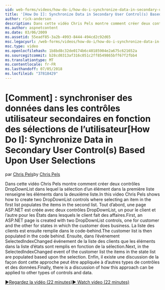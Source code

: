 ```yaml
---
uid: web-forms/videos/how-do-i/how-do-i-synchronize-data-in-secondary-user-controls-based-upon-user-selections
title: '[How Do I]: Synchronize Data in Secondary User Control(s) Based Upon User Selections | Microsoft Docs'
author: rick-anderson
description: Dans cette vidéo Chris Pels montre comment créer deux contrôles DropDownList dans lequel la sélection d’un élément dans la première liste renseigne les éléments dans la deuxième liste. Brève...
ms.author: aspnetcontent
ms.date: 03/06/2009
ms.assetid: 55eadf85-3a2b-4993-8444-494cd2c92d65
msc.legacyurl: /web-forms/videos/how-do-i/how-do-i-synchronize-data-in-secondary-user-controls-based-upon-user-selections
msc.type: video
ms.openlocfilehash: 1b8bd8c32de0174b6c40185904e2a675c621652a
ms.sourcegitcommit: b28cd0313af316c051c2ff8549865bff67f2fbb4
ms.translationtype: MT
ms.contentlocale: fr-FR
ms.lasthandoff: 07/05/2018
ms.locfileid: "37818429"
---
```

<a name="how-do-i-synchronize-data-in-secondary-user-controls-based-upon-user-selections"></a><span data-ttu-id="487de-103">[Comment] : synchroniser des données dans les contrôles utilisateur secondaires en fonction des sélections de l’utilisateur</span><span class="sxs-lookup"><span data-stu-id="487de-103">[How Do I]: Synchronize Data in Secondary User Control(s) Based Upon User Selections</span></span>
====================
<span data-ttu-id="487de-104">par [Chris Pels](https://twitter.com/chrispels)</span><span class="sxs-lookup"><span data-stu-id="487de-104">by [Chris Pels](https://twitter.com/chrispels)</span></span>

<span data-ttu-id="487de-105">Dans cette vidéo Chris Pels montre comment créer deux contrôles DropDownList dans lequel la sélection d’un élément dans la première liste renseigne les éléments dans la deuxième liste.</span><span class="sxs-lookup"><span data-stu-id="487de-105">In this video Chris Pels shows how to create two DropDownList controls where selecting an item in the first list populates the items in the second list.</span></span> <span data-ttu-id="487de-106">Tout d’abord, une page ASP.NET est créée avec deux contrôles DropDownList, un pour le client et l’autre pour les États dans lesquels le client fait des affaires.</span><span class="sxs-lookup"><span data-stu-id="487de-106">First, an ASP.NET page is created with two DropDownList controls, one for customer and the other for states in which the customer does business.</span></span> <span data-ttu-id="487de-107">La liste des clients est ensuite remplie dans le code-behind.</span><span class="sxs-lookup"><span data-stu-id="487de-107">The customer list is then populated in the code behind.</span></span> <span data-ttu-id="487de-108">Ensuite, dans l’événement SelectedIndexChanged événement de la liste des clients que les éléments dans la liste d’états sont remplis en fonction de la sélection.</span><span class="sxs-lookup"><span data-stu-id="487de-108">Next, in the SelectedIndexChanged event of the customer list the items in the state list are populated based upon the selection.</span></span> <span data-ttu-id="487de-109">Enfin, il existe une discussion de la façon dont cette approche peut être appliquée à d’autres types de contrôles et des données.</span><span class="sxs-lookup"><span data-stu-id="487de-109">Finally, there is a discussion of how this approach can be applied to other types of controls and data.</span></span>

[<span data-ttu-id="487de-110">&#9654;Regardez la vidéo (22 minutes)</span><span class="sxs-lookup"><span data-stu-id="487de-110">&#9654; Watch video (22 minutes)</span></span>](https://channel9.msdn.com/Blogs/ASP-NET-Site-Videos/how-do-i-synchronize-data-in-secondary-user-controls-based-upon-user-selections)
